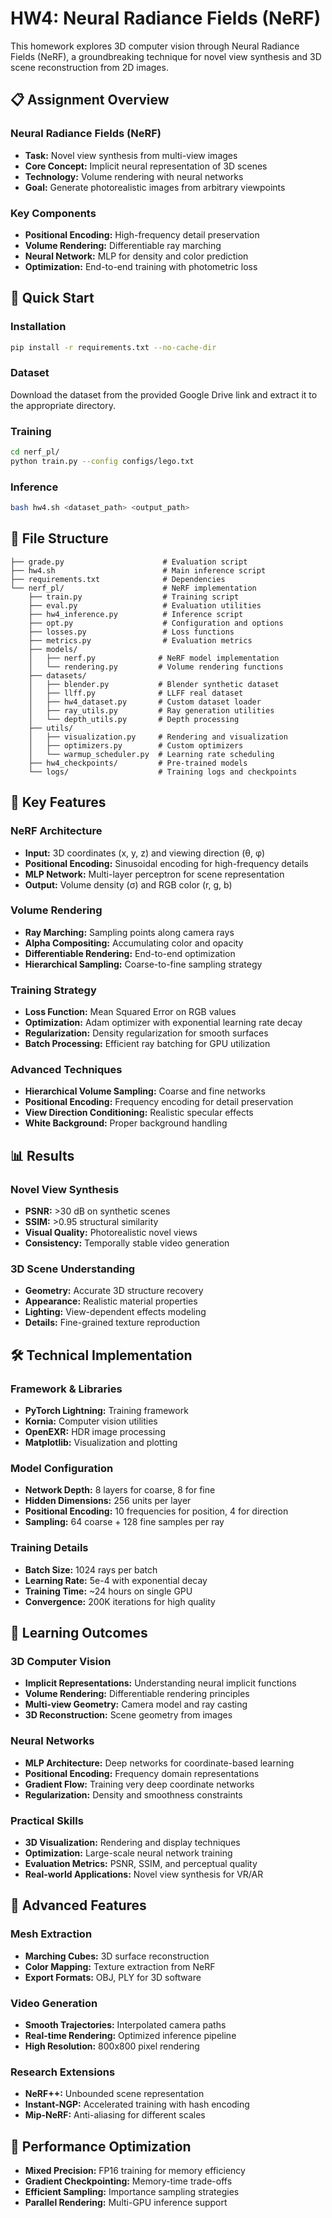 # HW4: Neural Radiance Fields (NeRF)

This homework explores 3D computer vision through Neural Radiance Fields (NeRF), a groundbreaking technique for novel view synthesis and 3D scene reconstruction from 2D images.

## 📋 Assignment Overview

### Neural Radiance Fields (NeRF)
- **Task:** Novel view synthesis from multi-view images
- **Core Concept:** Implicit neural representation of 3D scenes
- **Technology:** Volume rendering with neural networks
- **Goal:** Generate photorealistic images from arbitrary viewpoints

### Key Components
- **Positional Encoding:** High-frequency detail preservation
- **Volume Rendering:** Differentiable ray marching
- **Neural Network:** MLP for density and color prediction
- **Optimization:** End-to-end training with photometric loss

## 🚀 Quick Start

### Installation
```bash
pip install -r requirements.txt --no-cache-dir
```

### Dataset
Download the dataset from the provided Google Drive link and extract it to the appropriate directory.

### Training
```bash
cd nerf_pl/
python train.py --config configs/lego.txt
```

### Inference
```bash
bash hw4.sh <dataset_path> <output_path>
```

## 📁 File Structure

```
├── grade.py                      # Evaluation script
├── hw4.sh                        # Main inference script
├── requirements.txt              # Dependencies
└── nerf_pl/                      # NeRF implementation
    ├── train.py                  # Training script
    ├── eval.py                   # Evaluation utilities
    ├── hw4_inference.py          # Inference script
    ├── opt.py                    # Configuration and options
    ├── losses.py                 # Loss functions
    ├── metrics.py                # Evaluation metrics
    ├── models/
    │   ├── nerf.py              # NeRF model implementation
    │   └── rendering.py         # Volume rendering functions
    ├── datasets/
    │   ├── blender.py           # Blender synthetic dataset
    │   ├── llff.py              # LLFF real dataset
    │   ├── hw4_dataset.py       # Custom dataset loader
    │   ├── ray_utils.py         # Ray generation utilities
    │   └── depth_utils.py       # Depth processing
    ├── utils/
    │   ├── visualization.py     # Rendering and visualization
    │   ├── optimizers.py        # Custom optimizers
    │   └── warmup_scheduler.py  # Learning rate scheduling
    ├── hw4_checkpoints/         # Pre-trained models
    └── logs/                    # Training logs and checkpoints
```

## 🔧 Key Features

### NeRF Architecture
- **Input:** 3D coordinates (x, y, z) and viewing direction (θ, φ)
- **Positional Encoding:** Sinusoidal encoding for high-frequency details
- **MLP Network:** Multi-layer perceptron for scene representation
- **Output:** Volume density (σ) and RGB color (r, g, b)

### Volume Rendering
- **Ray Marching:** Sampling points along camera rays
- **Alpha Compositing:** Accumulating color and opacity
- **Differentiable Rendering:** End-to-end optimization
- **Hierarchical Sampling:** Coarse-to-fine sampling strategy

### Training Strategy
- **Loss Function:** Mean Squared Error on RGB values
- **Optimization:** Adam optimizer with exponential learning rate decay
- **Regularization:** Density regularization for smooth surfaces
- **Batch Processing:** Efficient ray batching for GPU utilization

### Advanced Techniques
- **Hierarchical Volume Sampling:** Coarse and fine networks
- **Positional Encoding:** Frequency encoding for detail preservation
- **View Direction Conditioning:** Realistic specular effects
- **White Background:** Proper background handling

## 📊 Results

### Novel View Synthesis
- **PSNR:** >30 dB on synthetic scenes
- **SSIM:** >0.95 structural similarity
- **Visual Quality:** Photorealistic novel views
- **Consistency:** Temporally stable video generation

### 3D Scene Understanding
- **Geometry:** Accurate 3D structure recovery
- **Appearance:** Realistic material properties
- **Lighting:** View-dependent effects modeling
- **Details:** Fine-grained texture reproduction

## 🛠️ Technical Implementation

### Framework & Libraries
- **PyTorch Lightning:** Training framework
- **Kornia:** Computer vision utilities
- **OpenEXR:** HDR image processing
- **Matplotlib:** Visualization and plotting

### Model Configuration
- **Network Depth:** 8 layers for coarse, 8 for fine
- **Hidden Dimensions:** 256 units per layer
- **Positional Encoding:** 10 frequencies for position, 4 for direction
- **Sampling:** 64 coarse + 128 fine samples per ray

### Training Details
- **Batch Size:** 1024 rays per batch
- **Learning Rate:** 5e-4 with exponential decay
- **Training Time:** ~24 hours on single GPU
- **Convergence:** 200K iterations for high quality

## 🎯 Learning Outcomes

### 3D Computer Vision
- **Implicit Representations:** Understanding neural implicit functions
- **Volume Rendering:** Differentiable rendering principles
- **Multi-view Geometry:** Camera model and ray casting
- **3D Reconstruction:** Scene geometry from images

### Neural Networks
- **MLP Architecture:** Deep networks for coordinate-based learning
- **Positional Encoding:** Frequency domain representations
- **Gradient Flow:** Training very deep coordinate networks
- **Regularization:** Density and smoothness constraints

### Practical Skills
- **3D Visualization:** Rendering and display techniques
- **Optimization:** Large-scale neural network training
- **Evaluation Metrics:** PSNR, SSIM, and perceptual quality
- **Real-world Applications:** Novel view synthesis for VR/AR

## 🔬 Advanced Features

### Mesh Extraction
- **Marching Cubes:** 3D surface reconstruction
- **Color Mapping:** Texture extraction from NeRF
- **Export Formats:** OBJ, PLY for 3D software

### Video Generation
- **Smooth Trajectories:** Interpolated camera paths
- **Real-time Rendering:** Optimized inference pipeline
- **High Resolution:** 800x800 pixel rendering

### Research Extensions
- **NeRF++:** Unbounded scene representation
- **Instant-NGP:** Accelerated training with hash encoding
- **Mip-NeRF:** Anti-aliasing for different scales

## 🚀 Performance Optimization

- **Mixed Precision:** FP16 training for memory efficiency
- **Gradient Checkpointing:** Memory-time trade-offs
- **Efficient Sampling:** Importance sampling strategies
- **Parallel Rendering:** Multi-GPU inference support
